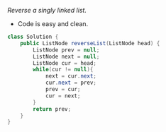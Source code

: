 *Reverse a singly linked list.*

- Code is easy and clean. 
```java
class Solution {
    public ListNode reverseList(ListNode head) {
        ListNode prev = null;
        ListNode next = null;
        ListNode cur = head;
        while(cur != null){
            next = cur.next;
            cur.next = prev;
            prev = cur;
            cur = next;
        }
        return prev;
    }
}
```

